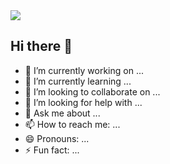 <img src="https://capsule-render.vercel.app/api?type=transparent&height=100&section=header&text=Glenn's%20Github&fontSize=25&fontColor=703ee5&stroke=703ee5" />

## Hi there 👋
- 🔭 I’m currently working on ...
- 🌱 I’m currently learning ...
- 👯 I’m looking to collaborate on ...
- 🤔 I’m looking for help with ...
- 💬 Ask me about ...
- 📫 How to reach me: ...
- 😄 Pronouns: ...
- ⚡ Fun fact: ...
